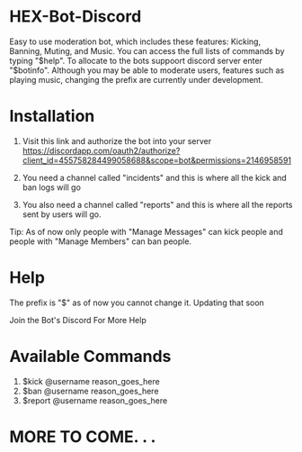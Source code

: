 # HEX-Bot-Discord
Easy to use moderation bot, which includes these features: Kicking, Banning, Muting, and Music. You can access the full lists of commands by typing "$help". To allocate to the bots suppoort discord server enter "$botinfo". Although you may be able to moderate users, features such as playing music, changing the prefix are currently under development.

# Installation
1.  Visit this link and authorize the bot into your server https://discordapp.com/oauth2/authorize?client_id=455758284499058688&scope=bot&permissions=2146958591

2. You need a channel called "incidents" and this is where all the kick and ban logs will go

3. You also need a channel called "reports" and this is where all the reports sent by users will go.

Tip: As of now only people with "Manage Messages" can kick people and people with "Manage Members" can ban people.

# Help
The prefix is "$" as of now you cannot change it. Updating that soon

Join the Bot's Discord For More Help 
# Available Commands
1. $kick @username reason_goes_here
2. $ban @username reason_goes_here
3. $report @username reason_goes_here

# MORE TO COME. . .

